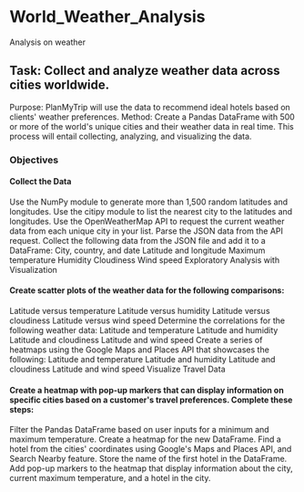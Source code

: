 # World_Weather_Analysis
Analysis on weather

## Task: Collect and analyze weather data across cities worldwide.
Purpose: PlanMyTrip will use the data to recommend ideal hotels based on clients' weather preferences.
Method: Create a Pandas DataFrame with 500 or more of the world's unique cities and their weather data in real time.
This process will entail collecting, analyzing, and visualizing the data.

### Objectives

#### Collect the Data

Use the NumPy module to generate more than 1,500 random latitudes and longitudes.
Use the citipy module to list the nearest city to the latitudes and longitudes.
Use the OpenWeatherMap API to request the current weather data from each unique city in your list.
Parse the JSON data from the API request.
Collect the following data from the JSON file and add it to a DataFrame:
City, country, and date
Latitude and longitude
Maximum temperature
Humidity
Cloudiness
Wind speed
Exploratory Analysis with Visualization

#### Create scatter plots of the weather data for the following comparisons:
Latitude versus temperature
Latitude versus humidity
Latitude versus cloudiness
Latitude versus wind speed
Determine the correlations for the following weather data:
Latitude and temperature
Latitude and humidity
Latitude and cloudiness
Latitude and wind speed
Create a series of heatmaps using the Google Maps and Places API that showcases the following:
Latitude and temperature
Latitude and humidity
Latitude and cloudiness
Latitude and wind speed
Visualize Travel Data

#### Create a heatmap with pop-up markers that can display information on specific cities based on a customer's travel preferences. Complete these steps:

Filter the Pandas DataFrame based on user inputs for a minimum and maximum temperature.
Create a heatmap for the new DataFrame.
Find a hotel from the cities' coordinates using Google's Maps and Places API, and Search Nearby feature.
Store the name of the first hotel in the DataFrame.
Add pop-up markers to the heatmap that display information about the city, current maximum temperature, and a hotel in the city.

